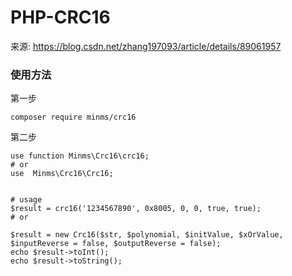 # PHP-CRC16

来源: https://blog.csdn.net/zhang197093/article/details/89061957


### 使用方法

第一步
```
composer require minms/crc16
```

第二步
```
use function Minms\Crc16\crc16;
# or
use  Minms\Crc16\Crc16;


# usage
$result = crc16('1234567890', 0x8005, 0, 0, true, true);
# or

$result = new Crc16($str, $polynomial, $initValue, $xOrValue, $inputReverse = false, $outputReverse = false);
echo $result->toInt();
echo $result->toString();
```